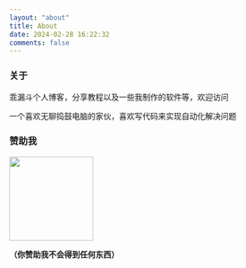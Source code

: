 ```yaml
---
layout: "about"
title: About
date: 2024-02-28 16:22:32
comments: false
---
```

### 关于
乖漏斗个人博客，分享教程以及一些我制作的软件等，欢迎访问

一个喜欢无聊捣鼓电脑的家伙，喜欢写代码来实现自动化解决问题

### 赞助我
<a href="https://afdian.com/a/guailoudou"><img src="https://pic1.afdiancdn.com/static/img/welcome/button-sponsorme.png" alt=""  style="width: 150px;"></a>

**（你赞助我不会得到任何东西）**
